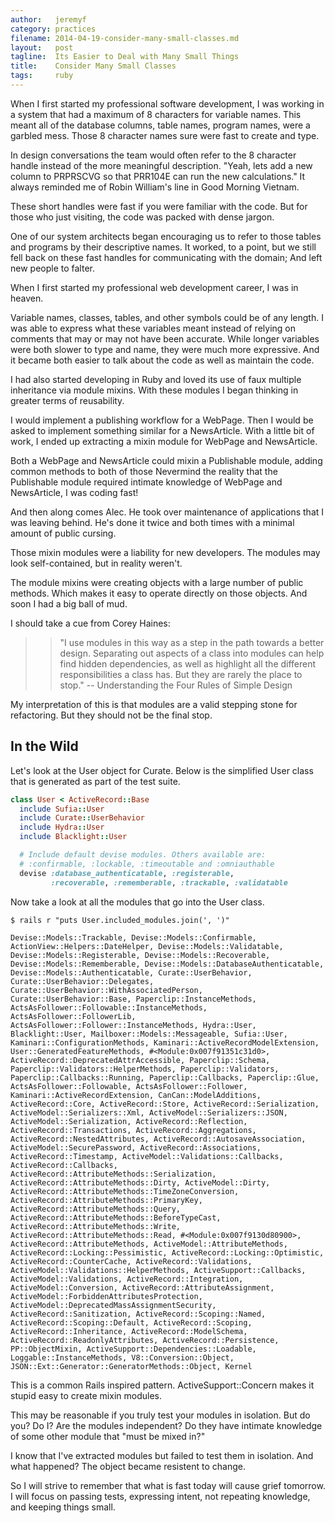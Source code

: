 ```yaml
---
author:   jeremyf
category: practices
filename: 2014-04-19-consider-many-small-classes.md
layout:   post
tagline:  Its Easier to Deal with Many Small Things
title:    Consider Many Small Classes
tags:     ruby
---
```


When I first started my professional software development, I was working in a system that had a maximum of 8 characters for variable names.
This meant all of the database columns, table names, program names, were a garbled mess.
Those 8 character names sure were fast to create and type.

In design conversations the team would often refer to the 8 character handle instead of the more meaningful description.
"Yeah, lets add a new column to PRPRSCVG so that PRR104E can run the new calculations."
It always reminded me of Robin William's line in Good Morning Vietnam.

These short handles were fast if you were familiar with the code.
But for those who just visiting, the code was packed with dense jargon.

One of our system architects began encouraging us to refer to those tables and programs by their descriptive names.
It worked, to a point, but we still fell back on these fast handles for communicating with the domain; And left new people to falter.

When I first started my professional web development career, I was in heaven.

Variable names, classes, tables, and other symbols could be of any length.
I was able to express what these variables meant instead of relying on comments that may or may not have been accurate.
While longer variables were both slower to type and name, they were much more expressive.
And it became both easier to talk about the code as well as maintain the code.

I had also started developing in Ruby and loved its use of faux multiple inheritance via module mixins.
With these modules I began thinking in greater terms of reusability.

I would implement a publishing workflow for a WebPage.
Then I would be asked to implement something similar for a NewsArticle.
With a little bit of work, I ended up extracting a mixin module for WebPage and NewsArticle.

Both a WebPage and NewsArticle could mixin a Publishable module, adding common methods to both of those Nevermind the reality that the Publishable module required intimate knowledge of WebPage and NewsArticle, I was coding fast!

And then along comes Alec.
He took over maintenance of applications that I was leaving behind.
He's done it twice and both times with a minimal amount of public cursing.

Those mixin modules were a liability for new developers.
The modules may look self-contained, but in reality weren't.

The module mixins were creating objects with a large number of public methods.
Which makes it easy to operate directly on those objects.
And soon I had a big ball of mud.

I should take a cue from Corey Haines:

>> "I use modules in this way as a step in the path towards a better design.
>> Separating out aspects of a class into modules can help find hidden dependencies, as well as highlight all the different responsibilities a class has.
>> But they are rarely the place to stop." -- Understanding the Four Rules of Simple Design

My interpretation of this is that modules are a valid stepping stone for refactoring.
But they should not be the final stop.

## In the Wild

Let's look at the User object for Curate.
Below is the simplified User class that is generated as part of the test suite.

```ruby
class User < ActiveRecord::Base
  include Sufia::User
  include Curate::UserBehavior
  include Hydra::User
  include Blacklight::User

  # Include default devise modules. Others available are:
  # :confirmable, :lockable, :timeoutable and :omniauthable
  devise :database_authenticatable, :registerable,
         :recoverable, :rememberable, :trackable, :validatable
```

Now take a look at all the modules that go into the User class.

```console
$ rails r "puts User.included_modules.join(', ')"

Devise::Models::Trackable, Devise::Models::Confirmable, ActionView::Helpers::DateHelper, Devise::Models::Validatable, Devise::Models::Registerable, Devise::Models::Recoverable, Devise::Models::Rememberable, Devise::Models::DatabaseAuthenticatable, Devise::Models::Authenticatable, Curate::UserBehavior, Curate::UserBehavior::Delegates, Curate::UserBehavior::WithAssociatedPerson, Curate::UserBehavior::Base, Paperclip::InstanceMethods, ActsAsFollower::Followable::InstanceMethods, ActsAsFollower::FollowerLib, ActsAsFollower::Follower::InstanceMethods, Hydra::User, Blacklight::User, Mailboxer::Models::Messageable, Sufia::User, Kaminari::ConfigurationMethods, Kaminari::ActiveRecordModelExtension, User::GeneratedFeatureMethods, #<Module:0x007f91351c31d0>, ActiveRecord::DeprecatedAttrAccessible, Paperclip::Schema, Paperclip::Validators::HelperMethods, Paperclip::Validators, Paperclip::Callbacks::Running, Paperclip::Callbacks, Paperclip::Glue, ActsAsFollower::Followable, ActsAsFollower::Follower, Kaminari::ActiveRecordExtension, CanCan::ModelAdditions, ActiveRecord::Core, ActiveRecord::Store, ActiveRecord::Serialization, ActiveModel::Serializers::Xml, ActiveModel::Serializers::JSON, ActiveModel::Serialization, ActiveRecord::Reflection, ActiveRecord::Transactions, ActiveRecord::Aggregations, ActiveRecord::NestedAttributes, ActiveRecord::AutosaveAssociation, ActiveModel::SecurePassword, ActiveRecord::Associations, ActiveRecord::Timestamp, ActiveModel::Validations::Callbacks, ActiveRecord::Callbacks, ActiveRecord::AttributeMethods::Serialization, ActiveRecord::AttributeMethods::Dirty, ActiveModel::Dirty, ActiveRecord::AttributeMethods::TimeZoneConversion, ActiveRecord::AttributeMethods::PrimaryKey, ActiveRecord::AttributeMethods::Query, ActiveRecord::AttributeMethods::BeforeTypeCast, ActiveRecord::AttributeMethods::Write, ActiveRecord::AttributeMethods::Read, #<Module:0x007f9130d80900>, ActiveRecord::AttributeMethods, ActiveModel::AttributeMethods, ActiveRecord::Locking::Pessimistic, ActiveRecord::Locking::Optimistic, ActiveRecord::CounterCache, ActiveRecord::Validations, ActiveModel::Validations::HelperMethods, ActiveSupport::Callbacks, ActiveModel::Validations, ActiveRecord::Integration, ActiveModel::Conversion, ActiveRecord::AttributeAssignment, ActiveModel::ForbiddenAttributesProtection, ActiveModel::DeprecatedMassAssignmentSecurity, ActiveRecord::Sanitization, ActiveRecord::Scoping::Named, ActiveRecord::Scoping::Default, ActiveRecord::Scoping, ActiveRecord::Inheritance, ActiveRecord::ModelSchema, ActiveRecord::ReadonlyAttributes, ActiveRecord::Persistence, PP::ObjectMixin, ActiveSupport::Dependencies::Loadable, Loggable::InstanceMethods, V8::Conversion::Object, JSON::Ext::Generator::GeneratorMethods::Object, Kernel
```

This is a common Rails inspired pattern.
ActiveSupport::Concern makes it stupid easy to create mixin modules.

This may be reasonable if you truly test your modules in isolation.
But do you? Do I?
Are the modules independent?
Do they have intimate knowledge of some other module that "must be mixed in?"

I know that I've extracted modules but failed to test them in isolation.
And what happened?
The object became resistent to change.

So I will strive to remember that what is fast today will cause grief tomorrow.
I will focus on passing tests, expressing intent, not repeating knowledge, and keeping things small.
